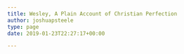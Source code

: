 ```yaml
---
title: Wesley, A Plain Account of Christian Perfection
author: joshuapsteele
type: page
date: 2019-01-23T22:27:17+00:00

---
```

